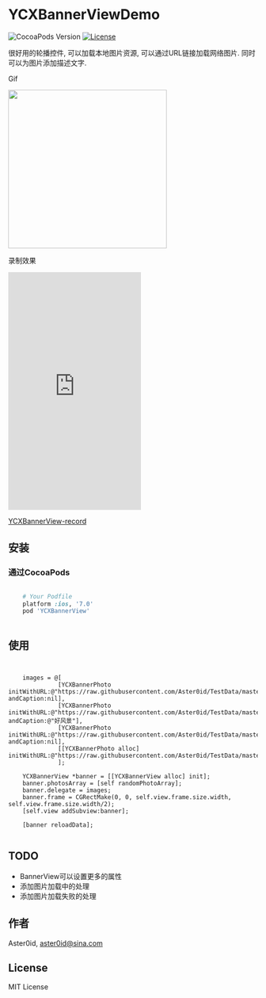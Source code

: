 # YCXBannerViewDemo

![CocoaPods Version](https://img.shields.io/cocoapods/v/YCXBannerView.svg?style=flat)
[![License](https://img.shields.io/github/license/aster0id/YCXBannerViewDemo.svg?style=flat)](https://github.com/Aster0id/YCXBannerViewDemo/blob/master/LICENSE)

很好用的轮播控件, 可以加载本地图片资源, 可以通过URL链接加载网络图片. 同时可以为图片添加描述文字.

Gif

<img src="https://vid.me/TyEV" width="320">

录制效果

<iframe src="https://vid.me/e/qVJw" frameborder="0" allowfullscreen webkitallowfullscreen mozallowfullscreen scrolling="no" height="480" width="268"></iframe>

[YCXBannerView-record](https://vid.me/qVJw)


## 安装

### 通过CocoaPods

```ruby

	# Your Podfile
	platform :ios, '7.0'
	pod 'YCXBannerView'
	
```


## 使用

```objc


	images = @[
              [YCXBannerPhoto initWithURL:@"https://raw.githubusercontent.com/Aster0id/TestData/master/img1.jpg" andCaption:nil],
              [YCXBannerPhoto initWithURL:@"https://raw.githubusercontent.com/Aster0id/TestData/master/img2.jpg" andCaption:@"好风景"],
              [YCXBannerPhoto initWithURL:@"https://raw.githubusercontent.com/Aster0id/TestData/master/img3.jpg" andCaption:nil],
              [[YCXBannerPhoto alloc] initWithURL:@"https://raw.githubusercontent.com/Aster0id/TestData/master/img4.jpg"]
              ];
              
    YCXBannerView *banner = [[YCXBannerView alloc] init];
    banner.photosArray = [self randomPhotoArray];
    banner.delegate = images;
    banner.frame = CGRectMake(0, 0, self.view.frame.size.width, self.view.frame.size.width/2);
    [self.view addSubview:banner];

    [banner reloadData];
    

```


## TODO

* BannerView可以设置更多的属性
* 添加图片加载中的处理
* 添加图片加载失败的处理


## 作者

Aster0id, aster0id@sina.com


## License

MIT License


